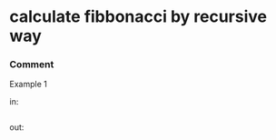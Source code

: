 <!-- ENGLISH -->
# calculate fibbonacci by recursive way


### Comment


Example 1

in:
```

```
out:
```

```